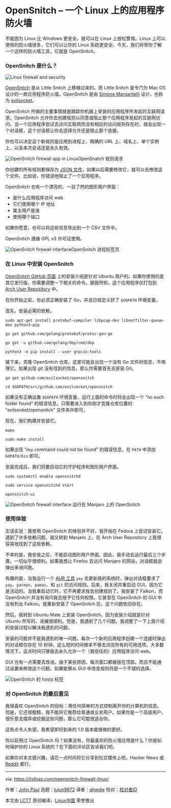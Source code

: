[#]: collector: "lujun9972"
[#]: translator: "qhwdw"
[#]: reviewer: " "
[#]: publisher: " "
[#]: subject: "OpenSnitch – an Application Firewall for Linux [Review]"
[#]: via: "https://itsfoss.com/opensnitch-firewall-linux/"
[#]: author: "[John Paul](https://itsfoss.com/author/john/)"
[#]: url: " "

OpenSnitch – 一个 Linux 上的应用程序防火墙
======

不能因为 Linux 比 Windows 更安全，就可以在 Linux 上放松警惕。Linux 上可以使用的防火墙很多，它们可以让你的 Linux 系统更安全。今天，我们将带你了解一个这样的防火墙工具，它就是 OpenSnitch。

### OpenSnitch 是什么？

![Linux firewall and security][1]

[OpenSnitch][2] 是从 Little Snitch 上移植过来的。而 Little Snitch 是专门为 Mac OS 设计的一款应用程序防火墙。OpenSnitch 是由 [Simone Margaritelli][3] 设计，也称为 [evilsocket][4]。

OpenSnitch 所做的主要事情就是跟踪你机器上安装的应用程序所发起的互联网请求。OpenSnitch 允许你去创建规则以同意或阻止那个应用程序发起的互联网访问。当一个应用程序尝试去访问互联网而没有相应的访问规则存在时，就会出现一个对话框，这个对话框让你去选择允许还是阻止那个连接。

你也可以决定这个新规则是应用到进程上、精确的 URL 上、域名上、单个实例上，以及本次会话还是永久有效。

![OpenSnitch firewall app in Linux][5]OpenSnatch 规则请求

你创建的所有规则都保存为 [JSON 文件][6]，如果以后需要修改它，就可以去修改这个文件。比如说，你错误地阻止了一个应用程序。

OpenSnitch 也有一个漂亮的、一目了然的图形用户界面：

  * 是什么应用程序访问 web
  * 它们使用哪个 IP 地址
  * 属主用户是谁
  * 使用哪个端口



如果你愿意，也可以将这些信息导出到一个 CSV 文件中。

OpenSnitch 遵循 GPL v3 许可证使用。

![OpenSnitch firewall interface][7]OpenSnitch 进程标签页

### 在 Linux 中安装 OpenSnitch

[OpenSnitch GitHub 页面][8] 上的安装介绍是针对 Ubuntu 用户的。如果你使用的是其它发行版，你需要调整一下相关的命令。据我所知，这个应用程序仅打包到 [Arch User Repository][9] 中。

在你开始之前，你必须正确安装了 Go，并且已经定义好了 `$GOPATH` 环境变量。

首先，安装必需的依赖。

```
sudo apt-get install protobuf-compiler libpcap-dev libnetfilter-queue-dev python3-pip

go get github.com/golang/protobuf/protoc-gen-go

go get -u github.com/golang/dep/cmd/dep

python3 -m pip install --user grpcio-tools
```

接下来，克隆 OpenSnitch 仓库。这里可能会出现一个没有 Go 文件的信息，不用理它。如果出现 git 没有找到的信息，那么你需要首先去安装 Git。

```
go get github.com/evilsocket/opensnitch

cd $GOPATH/src/github.com/evilsocket/opensnitch
```

如果没有正确设置 `$GOPATH` 环境变量，运行上面的命令时将会出现一个 “no such folder found” 的错误信息。只需要进入到你刚才克隆仓库位置的 “evilsocket/opensnitch” 文件夹中即可。

现在，我们构建并安装它。

```
make

sudo make install
```

如果出现 “`dep` command could not be found” 的错误信息，在 `PATH` 中添加 `GOPATH/bin` 即可。

安装完成后，我们将要启动它的守护程序和图形用户界面。

```
sudo systemctl enable opensnitchd

sudo service opensnitchd start

opensnitch-ui
```

![OpenSnitch firewall interface][10]
运行在 Manjaro 上的 OpenSnitch

### 使用体验

实话实说：我使用 OpenSnitch 的体验并不好。我开始在 Fedora 上尝试安装它。遇到了许多依赖问题。我又转到 Manjaro 上，在 Arch User Repository 上我很容易地找到了这些依赖。

不幸的是，我安装之后，不能启动图形用户界面。因此，我手动去运行最后三个步骤。一切似乎很顺利。如果我想让 Firefox 去访问 Manjaro 的网站，对话框就会弹出来询问我。

有趣的是，当我运行一个 [AUR 工具][11] `yay` 去更新我的系统时，弹出对话框要求了 `yay`、`pacman`、`pamac`、和 `git` 的访问规则。后来，我关闭并重启动 GUI，因为它是活动的。当我重启动它时，它不再要求我去创建规则了。我安装了 Falkon，而 OpenSnitch 并没有询问我去授予它任何权限。它甚至在 OpenSnitch 的 GUI 中没有列出 Falkon。我重新安装了 OpenSnitch 后，这个问题依旧存在。

然后，我转到 Ubuntu Mate 上安装 OpenSnitch，因为安装介绍就是针对 Ubuntu 所写的，进展很顺利。但是，我遇到了几个问题。我调整了一下上面介绍的安装过程以解决我遇到的问题。

安装的问题并不是我遇到的唯一问题。每次一个新的应用程序创建一个连接时弹出的对话框仅存在 10 秒钟。这么短的时间根本不够去浏览所有的可用选项。大多数情况下，这点时间只够我去永久允许一个（我信任的）应用程序访问 web。

GUI 也有一点需要去改进。由于某些原因，每次窗口都被放在顶部。而且不能通过设置来修改这个问题。如果能够从 GUI 中改变规则将是一个不错的选择。

![][12]OpenSnitch 的 hosts 标签

### 对 OpenSnitch 的最后意见

我很喜欢 OpenSnitch 的目标：用任何简单的方式控制离开你的计算机的信息。但是，它还很粗糙，我不能将它推荐给普通或业余用户。如果你是一个高级用户，很乐意去摆弄或挖掘这些问题，那么它可能很适合你。

这有点令人失望。我希望即将到来的 1.0 版本能够做的更好。

你以前用过 OpenSnitch 吗？如果没有，你最喜欢的防火墙应用是什么？你是如何保护你的 Linux 系统的？在下面的评论区告诉我们吧。

如果你对本文感兴趣，请花一点时间将它分享到社交媒体上吧，Hacker News 或 [Reddit][13] 都行。

--------------------------------------------------------------------------------

via: https://itsfoss.com/opensnitch-firewall-linux/

作者：[John Paul][a]
选题：[lujun9972][b]
译者：[qhwdw](https://github.com/qhwdw)
校对：[校对者ID](https://github.com/校对者ID)

本文由 [LCTT](https://github.com/LCTT/TranslateProject) 原创编译，[Linux中国](https://linux.cn/) 荣誉推出

[a]: https://itsfoss.com/author/john/
[b]: https://github.com/lujun9972
[1]: https://i0.wp.com/itsfoss.com/wp-content/uploads/2018/11/linux-firewall-security.jpg?fit=800%2C450&ssl=1
[2]: https://www.opensnitch.io/
[3]: https://github.com/evilsocket
[4]: https://twitter.com/evilsocket
[5]: https://i2.wp.com/itsfoss.com/wp-content/uploads/2018/11/opensnitch-dialog.jpg?fit=800%2C421&ssl=1
[6]: https://www.json.org/
[7]: https://i2.wp.com/itsfoss.com/wp-content/uploads/2018/11/opensnitch-processes.jpg?fit=800%2C651&ssl=1
[8]: https://github.com/evilsocket/opensnitch
[9]: https://aur.archlinux.org/packages/opensnitch-git
[10]: https://i0.wp.com/itsfoss.com/wp-content/uploads/2018/11/opensnitch-manjaro.jpg?fit=800%2C651&ssl=1
[11]: https://itsfoss.com/best-aur-helpers/
[12]: https://i1.wp.com/itsfoss.com/wp-content/uploads/2018/11/opensnitch-hosts.jpg?fit=800%2C651&ssl=1
[13]: http://reddit.com/r/linuxusersgroup
